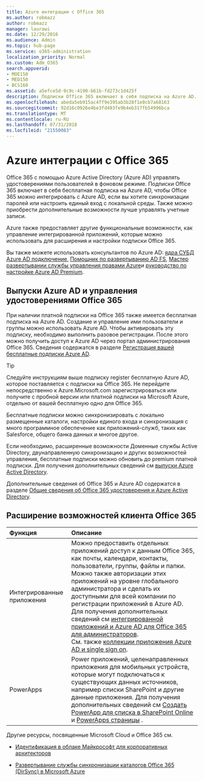 ```yaml
---
title: Azure интеграции с Office 365
ms.author: robmazz
author: robmazz
manager: laurawi
ms.date: 12/29/2016
ms.audience: Admin
ms.topic: hub-page
ms.service: o365-administration
localization_priority: Normal
ms.custom: Adm_O365
search.appverid:
- MOE150
- MED150
- BCS160
ms.assetid: a5efce5d-9c9c-4190-b61b-fd273c1d425f
description: Подписки Office 365 включает в себя подписка на Azure AD. Интеграция Office 365 с Azure AD, если необходимо использовать синхронизацию паролей или единого входа с локальной среды.
ms.openlocfilehash: abeda5eb915ac4ff9e395ab3b28f1e0cb7a68163
ms.sourcegitcommit: 92d16c0926e4be3fd493fe9b4eb317fb54996bca
ms.translationtype: MT
ms.contentlocale: ru-RU
ms.lasthandoff: 07/31/2018
ms.locfileid: "21550083"
---
```

# <a name="azure-integration-with-office-365"></a>Azure интеграции с Office 365

Office 365 с помощью Azure Active Directory (Azure AD) управлять удостоверениями пользователей в фоновом режиме. Подписки Office 365 включает в себя бесплатная подписка на Azure AD, чтобы Office 365 можно интегрировать с Azure AD, если вы хотите синхронизации паролей или настроить единый вход с локальной среды. Также можно приобрести дополнительные возможности лучше управлять учетные записи.
  
Azure также предоставляет другие функциональные возможности, как управление интегрированной приложений, которые можно использовать для расширения и настройки подписки Office 365.
  
Вы также можете использовать консультантов по Azure AD: [ядра СУБД Azure AD подключение](https://aka.ms/aadconnectpwsync), [Помощник по развертыванию AD FS](https://aka.ms/adfsguidance), [Мастер развертывании службы управления правами Azure](https://aka.ms/azuremsguidance)и [руководство по настройке Azure AD Premium](https://aka.ms/aadpguidance).
  
## <a name="azure-ad-editions-and-office-365-identity-management"></a>Выпуски Azure AD и управления удостоверениями Office 365

При наличии платной подписки на Office 365 также имеется бесплатная подписка на Azure AD. Создание и управление ими пользователи и группы можно использовать Azure AD. Чтобы активировать эту подписку, необходимо выполнить разовое регистрации. После этого можно получить доступ к Azure AD через портал администрирования Office 365. Сведения содержатся в разделе [Регистрация вашей бесплатные подписки Azure AD](https://go.microsoft.com/fwlink/p/?LinkId=617127). 
  
> [!TIP]
> Следуйте инструкциям выше подписку register бесплатную Azure AD, которое поставляется с подписки на Office 365. Не перейдите непосредственно к Azure.Microsoft.com зарегистрироваться или получите с пробной версии или платной подписки на Microsoft Azure, отдельно от вашей бесплатную одно для Office 365. 
  
Бесплатные подписки можно синхронизировать с локально размещенные каталоги, настройки единого входа и синхронизация с много программное обеспечение как приложений-служб, таких как Salesforce, общего банка данных и многое другое.
  
Если необходимо, расширенные возможности Доменные службы Active Directory, двунаправленную синхронизацию и других возможностей управления, бесплатные подписки можно обновить до premium платной подписки. Для получения дополнительных сведений см [выпуски Azure Active Directory](https://go.microsoft.com/fwlink/p/?LinkId=524280).
  
Дополнительные сведения об Office 365 и Azure AD содержатся в разделе [Общие сведения об Office 365 удостоверения и Azure Active Directory](https://support.office.com/article/06a189e7-5ec6-4af2-94bf-a22ea225a7a9).
  
## <a name="extend-the-capabilities-of-your-office-365-tenant"></a>Расширение возможностей клиента Office 365

|**Функция**|**Описание**|
|:-----|:-----|
|Интегрированные приложения  <br/> |Можно предоставить отдельных приложений доступ к данным Office 365, как почты, календари, контакты, пользователи, группы, файлы и папки. Можно также авторизации этих приложений на уровне глобального администратора и сделать их доступными для всей компании по регистрации приложений в Azure AD. Для получения дополнительных сведений см [интегрированной приложений и Azure AD для Office 365 для администраторов](https://support.office.com/article/cb2250e3-451e-416f-bf4e-363549652c2a).<br/> См. также [коллекции приложения Azure AD и single sign on](https://go.microsoft.com/fwlink/p/?LinkId=698604).  <br/> |
|PowerApps  <br/> | Power приложений, целенаправленных приложения для мобильных устройств, которые могут подключаться к существующих данных источников, например списки SharePoint и другие данные приложения. Для получения дополнительных сведений см [Создать PowerApp для списка в SharePoint Online](https://support.office.com/article/9338b2d2-67ac-4b81-8e67-97da27e5e9ab) и [PowerApps страницы](https://powerapps.microsoft.com/) .<br/> |
   
Другие ресурсы, посвященные Microsoft Cloud и Office 365 см.
  
- [Идентификация в облаке Майкрософт для корпоративных архитекторов](https://go.microsoft.com/fwlink/p/?LinkId=828642)
    
- [Развертывание службы синхронизации каталогов Office 365 (DirSync) в Microsoft Azure](https://go.microsoft.com/fwlink/p/?LinkId=517887)
    

